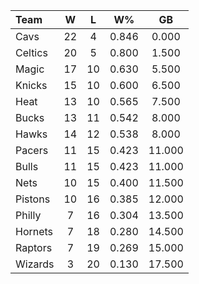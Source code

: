 | Team                             |  W  |  L  |  W%   |   GB   |
|:---------------------------------|:---:|:---:|:-----:|:------:|
| [](/r/clevelandcavs) Cavs        | 22  |  4  | 0.846 | 0.000  |
| [](/r/bostonceltics) Celtics     | 20  |  5  | 0.800 | 1.500  |
| [](/r/orlandomagic) Magic        | 17  | 10  | 0.630 | 5.500  |
| [](/r/nyknicks) Knicks           | 15  | 10  | 0.600 | 6.500  |
| [](/r/heat) Heat                 | 13  | 10  | 0.565 | 7.500  |
| [](/r/mkebucks) Bucks            | 13  | 11  | 0.542 | 8.000  |
| [](/r/atlantahawks) Hawks        | 14  | 12  | 0.538 | 8.000  |
| [](/r/pacers) Pacers             | 11  | 15  | 0.423 | 11.000 |
| [](/r/chicagobulls) Bulls        | 11  | 15  | 0.423 | 11.000 |
| [](/r/gonets) Nets               | 10  | 15  | 0.400 | 11.500 |
| [](/r/detroitpistons) Pistons    | 10  | 16  | 0.385 | 12.000 |
| [](/r/sixers) Philly             |  7  | 16  | 0.304 | 13.500 |
| [](/r/charlottehornets) Hornets  |  7  | 18  | 0.280 | 14.500 |
| [](/r/torontoraptors) Raptors    |  7  | 19  | 0.269 | 15.000 |
| [](/r/washingtonwizards) Wizards |  3  | 20  | 0.130 | 17.500 |